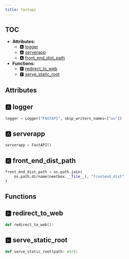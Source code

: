 ```yaml
---
title: fastapi
---
```


## TOC

- **Attributes:**
  - 🅰 [logger](#🅰-logger)
  - 🅰 [serverapp](#🅰-serverapp)
  - 🅰 [front\_end\_dist\_path](#🅰-front_end_dist_path)
- **Functions:**
  - 🅵 [redirect\_to\_web](#🅵-redirect_to_web)
  - 🅵 [serve\_static\_root](#🅵-serve_static_root)

## Attributes

## 🅰 logger

```python
logger = Logger("FASTAPI", skip_writers_names=["ws"])
```

## 🅰 serverapp

```python
serverapp = FastAPI()
```

## 🅰 front\_end\_dist\_path

```python
front_end_dist_path = os.path.join(
    os.path.dirname(neetbox.__file__), "frontend_dist"
)
```


## Functions

## 🅵 redirect\_to\_web

```python
def redirect_to_web():
```
## 🅵 serve\_static\_root

```python
def serve_static_root(path: str):
```
